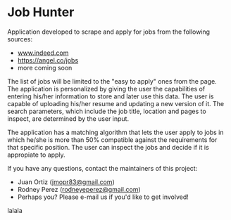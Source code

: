 Job Hunter
====

Application developed to scrape and apply for jobs from the following sources:
- www.indeed.com
- https://angel.co/jobs
- more coming soon

The list of jobs will be limited to the "easy to apply" ones from the page. The application is personalized by giving the user the capabilities of entering his/her information to store and later use this data. The user is capable of uploading his/her resume and updating a new version of it. The search parameters, which include the job title, location and pages to inspect, are determined by the user input. 

The application has a matching algorithm that lets the user apply to jobs in which he/she is more than 50% compatible against the requirements for that specific position. The user can inspect the jobs and decide if it is appropiate to apply. 

If you have any questions, contact the maintainers of this project:

- Juan Ortiz (jmopr83@gmail.com)
- Rodney Perez (rodneyeperez@gmail.com)
- Perhaps you? Please e-mail us if you'd like to get involved!

lalala